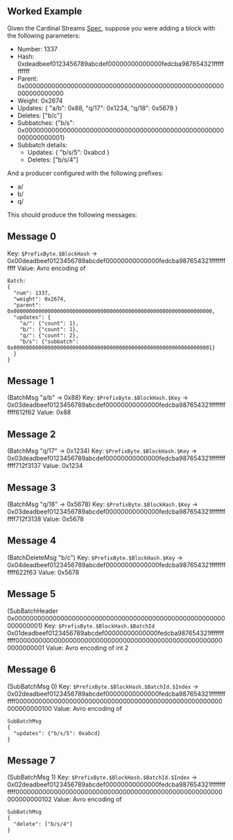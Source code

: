 ## Worked Example

Given the Cardinal Streams [Spec](./SPEC.md), suppose you were adding a block
with the following parameters:

* Number: 1337
* Hash: 0xdeadbeef0123456789abcdef00000000000000fedcba987654321fffffffffff
* Parent: 0x0000000000000000000000000000000000000000000000000000000000000000
* Weight: 0x2674
* Updates: {
    "a/b": 0x88,
    "q/17": 0x1234,
    "q/18": 0x5678
  }
* Deletes: ["b/c"]
* Subbatches: {"b/s": 0x0000000000000000000000000000000000000000000000000000000000000001}
* Subbatch details:
  * Updates: {
    "b/s/5": 0xabcd
  }
  * Deletes: ["b/s/4"]

And a producer configured with the following prefixes:
* a/
* b/
* q/

This should produce the following messages:

## Message 0
Key: `$PrefixByte.$BlockHash` -> 0x00deadbeef0123456789abcdef00000000000000fedcba987654321fffffffffff
Value: Avro encoding of
```
Batch:
{
  "num": 1337,
  "weight": 0x2674,
  "parent": 0x0000000000000000000000000000000000000000000000000000000000000000,
  "updates": {
    "a/": {"count": 1},
    "b/": {"count": 1},
    "q/": {"count": 2},
    "b/s": {"subbatch": 0x0000000000000000000000000000000000000000000000000000000000000001}
  }
}
```
## Message 1
(BatchMsg "a/b" -> 0x88)
Key: `$PrefixByte.$BlockHash.$Key` -> 0x03deadbeef0123456789abcdef00000000000000fedcba987654321fffffffffff612f62
Value: 0x88

## Message 2
(BatchMsg "q/17" -> 0x1234)
Key: `$PrefixByte.$BlockHash.$Key` -> 0x03deadbeef0123456789abcdef00000000000000fedcba987654321fffffffffff712f3137
Value: 0x1234

## Message 3
(BatchMsg "q/18" -> 0x5678)
Key: `$PrefixByte.$BlockHash.$Key` -> 0x03deadbeef0123456789abcdef00000000000000fedcba987654321fffffffffff712f3138
Value: 0x5678

## Message 4
(BatchDeleteMsg "b/c")
Key: `$PrefixByte.$BlockHash.$Key` -> 0x04deadbeef0123456789abcdef00000000000000fedcba987654321fffffffffff622f63
Value: 0x5678

## Message 5
(SubBatchHeader 0x0000000000000000000000000000000000000000000000000000000000000001)
Key: `$PrefixByte.$BlockHash.$BatchId` 0x01deadbeef0123456789abcdef00000000000000fedcba987654321fffffffffff0000000000000000000000000000000000000000000000000000000000000001
Value: Avro encoding of int 2

## Message 6
(SubBatchMsg 0)
Key: `$PrefixByte.$BlockHash.$BatchId.$Index` -> 0x02deadbeef0123456789abcdef00000000000000fedcba987654321fffffffffff000000000000000000000000000000000000000000000000000000000000000100
Value: Avro encoding of

```
SubBatchMsg
{
  "updates": {"b/s/5": 0xabcd}
}
```

## Message 7
(SubBatchMsg 1)
Key: `$PrefixByte.$BlockHash.$BatchId.$Index` -> 0x02deadbeef0123456789abcdef00000000000000fedcba987654321fffffffffff000000000000000000000000000000000000000000000000000000000000000102
Value: Avro encoding of

```
SubBatchMsg
{
  "delete": ["b/s/4"]
}
```
